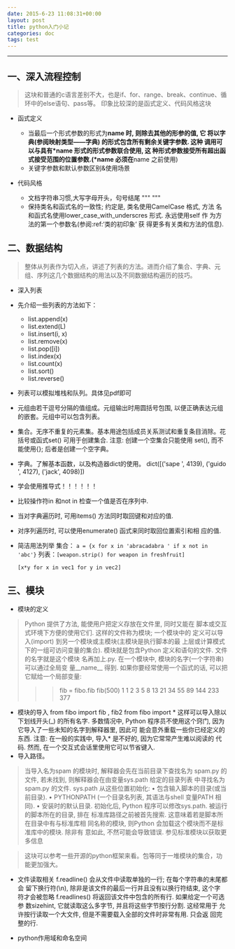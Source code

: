 ```yaml
---
date: 2015-6-23 11:08:31+00:00
layout: post
title: python入门小记
categories: doc
tags: test
---
```




----------

##  一、深入流程控制
 

> 这块和普通的c语言差别不大，也是if、for、range、break、continue、循环中的else语句、pass等。
印象比较深的是函式定义、代码风格这块
	

 - 函式定义
	 
	 - 当最后一个形式参数的形式为**name 时, 则除去其他的形参的值, 它
将以字典(参阅映射类型——字典) 的形式包含所有剩余关键字参数. 这种
调用可以与具有*name 形式的形式参数联合使用, 这
种形式参数接受所有超出函式接受范围的位置参数.(*name 必须在**name
之前使用)
	 - 关键字参数和默认参数区别&使用场景

 
 

 - 代码风格
	 - 文档字符串习惯,大写字母开头，句号结尾 """ """
	 - 保持类名和函式名的一致性; 约定是, 类名使用CamelCase 格式, 方法
名和函式名使用lower_case_with_underscres 形式. 永远使用self 作
为方法的第一个参数名(参阅:ref:‘类的初印象<tut-firstclasses>‘ 获
得更多有关类和方法的信息).

 

##  二、数据结构

> 整体从列表作为切入点，讲述了列表的方法。进而介绍了集合、字典、元组、序列这几个数据结构的用法以及不同数据结构遍历的技巧。

 - 深入列表
 - 先介绍一些列表的方法如下：
	 - list.append(x)
	 - list.extend(L)
	 - list.insert(i, x)
	 - list.remove(x)
	 - list.pop([i])
	 - list.index(x)
	 - list.count(x)
	 - list.sort()
	 - list.reverse()
 - 列表可以模拟堆栈和队列。具体见pdf即可
 - 元组由若干逗号分隔的值组成。元组输出时用圆括号包围, 以便正确表达元组的嵌套。元组中可以包含列表。
 - 集合。无序不重复的元素集。基本用途包括成员关系测试和重复条目消除。花括号或函式set() 可用于创建集合. 注意: 创建一个空集合只能使用
set(), 而不能使用{}; 后者是创建一个空字典。
 - 字典。了解基本函数，以及构造器dict的使用。
    dict([('sape ', 4139), ('guido ', 4127), ('jack', 4098)])
 - 学会使用推导式！！！！！！
 - 比较操作符in 和not in 检查一个值是否在序列中.
 - 当对字典遍历时, 可用items() 方法同时取回键和对应的值.
 - 对序列遍历时, 可以使用enumerate() 函式来同时取回位置索引和相
应的值.
 - 简洁用法列举
 集合： `a = {x for x in 'abracadabra ' if x not in 'abc'}`
 列表：`[weapon.strip() for weapon in freshfruit]`

     `[x*y for x in vec1 for y in vec2]`

## 三、模块

 - 模块的定义

> Python 提供了方法, 能使用户把定义存放在文件里, 同时又能在
脚本或交互式环境下方便的使用它们. 这样的文件称为模块; 一个模块中的
定义可以导入(import) 到另一个模块或主模块(主模块是执行脚本的最
上层或计算模式下的一组可访问变量的集合).
模块就是包含Python 定义和语句的文件. 文件的名字就是这个模块
名再加上.py. 在一个模块中, 模块的名字(一个字符串) 可以通过全局变
量__name__ 得到.
如果你要经常使用一个函式的话, 可以把它赋给一个局部变量:
>>> fib = fibo.fib
>>> fib(500)
1 1 2 3 5 8 13 21 34 55 89 144 233 377

 - 模块的导入
 from fibo import fib , fib2
 from fibo import *
 这样可以导入除以下划线开头(_) 的所有名字. 多数情况中, Python
程序员不使用这个窍门, 因为它导入了一些未知的名字到解释器里, 因此可
能会意外重载一些你已经定义的东西.
注意: 在一般的实践中, 导入* 是不好的, 因为它常常产生难以阅读的
代码. 然而, 在一个交互式会话里使用它可以节省键入.
 - 导入路径。
 

> 当导入名为spam 的模块时, 解释器会先在当前目录下查找名为
spam.py 的文件, 若未找到, 则解释器会在由变量sys.path 给定的目录列表
中寻找名为spam.py 的文件. sys.path 从这些位置初始化:
• 包含输入脚本的目录(或当前目录).
• PYTHONPATH (一个目录名列表, 其语法与shell 变量PATH 相同).
• 安装时的默认目录.
初始化后, Python 程序可以修改sys.path. 被运行的脚本所在的目录, 排在
标准库路径之前被首先搜索. 这意味着若是脚本所在目录中有与标准库相
同名称的模块, 则Python 会加载这个模块而不是标准库中的模块. 除非有
意如此, 不然可能会导致错误. 参见标准模块以获取更多信息



> 这块可以参考一些开源的python框架来看。包等同于一堆模块的集合，功能更加强大。


 - 文件读取相关
f.readline() 会从文件中读取单独的一行; 在每个字符串的末尾都会
留下换行符(\n), 除非是该文件的最后一行并且没有以换行符结束, 这个字
符才会被忽略
f.readlines() 将返回该文件中包含的所有行. 如果给定一个可选参
数sizehint, 它就读取这么多字节, 并且将这些字节按行分割. 这经常用于
允许按行读取一个大文件, 但是不需要载入全部的文件时非常有用. 只会返
回完整的行.

 - python作用域和命名空间
